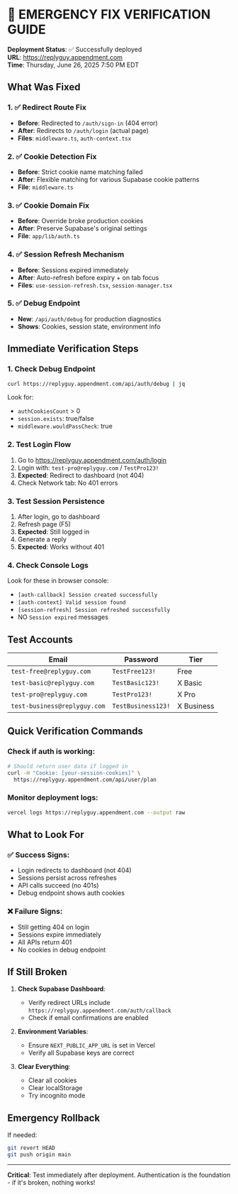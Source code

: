 # 🚨 EMERGENCY FIX VERIFICATION GUIDE

**Deployment Status**: ✅ Successfully deployed  
**URL**: https://replyguy.appendment.com  
**Time**: Thursday, June 26, 2025 7:50 PM EDT

## What Was Fixed

### 1. ✅ Redirect Route Fix
- **Before**: Redirected to `/auth/sign-in` (404 error)
- **After**: Redirects to `/auth/login` (actual page)
- **Files**: `middleware.ts`, `auth-context.tsx`

### 2. ✅ Cookie Detection Fix
- **Before**: Strict cookie name matching failed
- **After**: Flexible matching for various Supabase cookie patterns
- **File**: `middleware.ts`

### 3. ✅ Cookie Domain Fix
- **Before**: Override broke production cookies
- **After**: Preserve Supabase's original settings
- **File**: `app/lib/auth.ts`

### 4. ✅ Session Refresh Mechanism
- **Before**: Sessions expired immediately
- **After**: Auto-refresh before expiry + on tab focus
- **Files**: `use-session-refresh.tsx`, `session-manager.tsx`

### 5. ✅ Debug Endpoint
- **New**: `/api/auth/debug` for production diagnostics
- **Shows**: Cookies, session state, environment info

## Immediate Verification Steps

### 1. Check Debug Endpoint
```bash
curl https://replyguy.appendment.com/api/auth/debug | jq
```

Look for:
- `authCookiesCount` > 0
- `session.exists`: true/false
- `middleware.wouldPassCheck`: true

### 2. Test Login Flow
1. Go to https://replyguy.appendment.com/auth/login
2. Login with: `test-pro@replyguy.com` / `TestPro123!`
3. **Expected**: Redirect to dashboard (not 404)
4. Check Network tab: No 401 errors

### 3. Test Session Persistence
1. After login, go to dashboard
2. Refresh page (F5)
3. **Expected**: Still logged in
4. Generate a reply
5. **Expected**: Works without 401

### 4. Check Console Logs
Look for these in browser console:
- `[auth-callback] Session created successfully`
- `[auth-context] Valid session found`
- `[session-refresh] Session refreshed successfully`
- NO `Session expired` messages

## Test Accounts
| Email | Password | Tier |
|-------|----------|------|
| `test-free@replyguy.com` | `TestFree123!` | Free |
| `test-basic@replyguy.com` | `TestBasic123!` | X Basic |
| `test-pro@replyguy.com` | `TestPro123!` | X Pro |
| `test-business@replyguy.com` | `TestBusiness123!` | X Business |

## Quick Verification Commands

### Check if auth is working:
```bash
# Should return user data if logged in
curl -H "Cookie: [your-session-cookies]" \
  https://replyguy.appendment.com/api/user/plan
```

### Monitor deployment logs:
```bash
vercel logs https://replyguy.appendment.com --output raw
```

## What to Look For

### ✅ Success Signs:
- Login redirects to dashboard (not 404)
- Sessions persist across refreshes
- API calls succeed (no 401s)
- Debug endpoint shows auth cookies

### ❌ Failure Signs:
- Still getting 404 on login
- Sessions expire immediately
- All APIs return 401
- No cookies in debug endpoint

## If Still Broken

1. **Check Supabase Dashboard**:
   - Verify redirect URLs include `https://replyguy.appendment.com/auth/callback`
   - Check if email confirmations are enabled

2. **Environment Variables**:
   - Ensure `NEXT_PUBLIC_APP_URL` is set in Vercel
   - Verify all Supabase keys are correct

3. **Clear Everything**:
   - Clear all cookies
   - Clear localStorage
   - Try incognito mode

## Emergency Rollback

If needed:
```bash
git revert HEAD
git push origin main
```

---

**Critical**: Test immediately after deployment. Authentication is the foundation - if it's broken, nothing works!